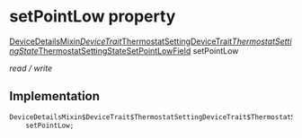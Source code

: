 


# setPointLow property






[DeviceDetailsMixin$DeviceTrait$ThermostatSettingDeviceTrait$ThermostatSettingState$ThermostatSettingStateSetPointLowField](../../graphql_devices_devices_query.graphql/DeviceDetailsMixin$DeviceTrait$ThermostatSettingDeviceTrait$ThermostatSettingState$ThermostatSettingStateSetPointLowField-class.md) setPointLow
  
_read / write_






## Implementation

```dart
DeviceDetailsMixin$DeviceTrait$ThermostatSettingDeviceTrait$ThermostatSettingState$ThermostatSettingStateSetPointLowField
    setPointLow;


```







